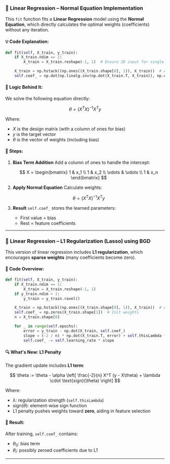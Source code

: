 ### 📘 **Linear Regression – Normal Equation Implementation**

This `fit` function fits a **Linear Regression** model using the **Normal Equation**, which directly calculates the optimal weights (coefficients) without any iteration.

#### 💡 Code Explanation:

```python
def fit(self, X_train, y_train):
    if X_train.ndim == 1:
        X_train = X_train.reshape(-1, 1)  # Ensure 2D input for single feature

    X_train = np.hstack((np.ones((X_train.shape[0], 1)), X_train))  # Add bias term
    self.coef_ = np.dot(np.linalg.inv(np.dot(X_train.T, X_train)), np.dot(X_train.T, y_train))  # Normal Equation
```

#### 🧠 Logic Behind It:

We solve the following equation directly:

$$
\theta = (X^T X)^{-1} X^T y
$$

Where:

* $X$ is the design matrix (with a column of ones for bias)
* $y$ is the target vector
* $\theta$ is the vector of weights (including bias)

#### 🔢 Steps:

1. **Bias Term Addition**
   Add a column of ones to handle the intercept:

   $$
   X = \begin{bmatrix} 1 & x_1 \\ 1 & x_2 \\ \vdots & \vdots \\ 1 & x_n \end{bmatrix}
   $$

2. **Apply Normal Equation**
   Calculate weights:

   $$
   \theta = (X^T X)^{-1} X^T y
   $$

3. **Result**
   `self.coef_` stores the learned parameters:

   * First value = bias
   * Rest = feature coefficients

---

### 🧲 **Linear Regression – L1 Regularization (Lasso) using BGD**

This version of linear regression includes **L1 regularization**, which encourages **sparse weights** (many coefficients become zero).

#### 🔧 Code Overview:

```python
def fit(self, X_train, y_train):
    if X_train.ndim == 1:
        X_train = X_train.reshape(-1, 1)
    if y_train.ndim > 1:
        y_train = y_train.ravel()

    X_train = np.hstack((np.ones((X_train.shape[0], 1)), X_train))  # Add bias
    self.coef_ = np.zeros(X_train.shape[1])  # Init weights
    n = X_train.shape[0]

    for _ in range(self.epochs):
        error = y_train - np.dot(X_train, self.coef_)
        slope = (-2 / n) * np.dot(X_train.T, error) + self.thisLambda * np.sign(self.coef_)
        self.coef_ -= self.learning_rate * slope
```

#### 🔍 What's New: L1 Penalty

The gradient update includes **L1 term**:

$$
\theta := \theta - \alpha \left[ \frac{-2}{n} X^T (y - X\theta) + \lambda \cdot \text{sign}(\theta) \right]
$$

Where:

* $\lambda$: regularization strength (`self.thisLambda`)
* $\text{sign}(\theta)$: element-wise sign function
* L1 penalty pushes weights toward **zero**, aiding in feature selection

#### 🎯 Result:

After training, `self.coef_` contains:

* $\theta_0$: bias term
* $\theta_i$: possibly zeroed coefficients due to L1

---

